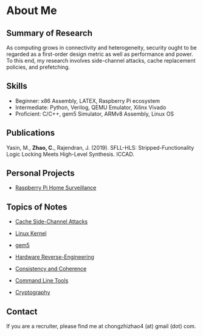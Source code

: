 # About Me

## Summary of Research

As computing grows in connectivity and heterogeneity, security ought
to be regarded as a first-order design metric as well as performance
and power. To this end, my research involves side-channel attacks,
cache replacement policies, and prefetching.

## Skills

- Beginner: x86 Assembly, LATEX, Raspberry Pi ecosystem
- Intermediate: Python, Verilog, QEMU Emulator, Xilinx Vivado
- Proficient: C/C++, gem5 Simulator, ARMv8 Assembly, Linux OS

## Publications

Yasin, M., **Zhao, C.**, Rajendran, J. (2019). SFLL-HLS: Stripped-Functionality Logic Locking Meets High-Level Synthesis. ICCAD.

## Personal Projects

- [Raspberry Pi Home Surveillance](personal_proj/pi_timolo.md)

## Topics of Notes

- [Cache Side-Channel Attacks](side_channel/contents.md)

- [Linux Kernel](linux/contents.md)

- [gem5](gem5/contents.md)

- [Hardware Reverse-Engineering](hw_reveng/contents.md)

- [Consistency and Coherence](coherence/contents.md)

- [Command Line Tools](tools/contents.md)

- [Cryptography](cryptography/contents.md)

## Contact

If you are a recruiter, please find me at chongzhizhao4 (at) gmail (dot) com.
